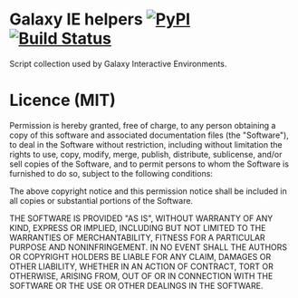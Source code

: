 # Galaxy IE helpers [![PyPI](https://img.shields.io/pypi/v/galaxy-ie-helpers.svg?style=flat-square)](https://pypi.python.org/pypi/galaxy-ie-helpers/) [![Build Status](https://travis-ci.org/bgruening/galaxy_ie_helpers.svg?branch=master)](https://travis-ci.org/bgruening/galaxy_ie_helpers)

Script collection used by Galaxy Interactive Environments.

# Licence (MIT)

Permission is hereby granted, free of charge, to any person obtaining a copy
of this software and associated documentation files (the "Software"), to deal
in the Software without restriction, including without limitation the rights
to use, copy, modify, merge, publish, distribute, sublicense, and/or sell
copies of the Software, and to permit persons to whom the Software is
furnished to do so, subject to the following conditions:

The above copyright notice and this permission notice shall be included in
all copies or substantial portions of the Software.

THE SOFTWARE IS PROVIDED "AS IS", WITHOUT WARRANTY OF ANY KIND, EXPRESS OR
IMPLIED, INCLUDING BUT NOT LIMITED TO THE WARRANTIES OF MERCHANTABILITY,
FITNESS FOR A PARTICULAR PURPOSE AND NONINFRINGEMENT. IN NO EVENT SHALL THE
AUTHORS OR COPYRIGHT HOLDERS BE LIABLE FOR ANY CLAIM, DAMAGES OR OTHER
LIABILITY, WHETHER IN AN ACTION OF CONTRACT, TORT OR OTHERWISE, ARISING FROM,
OUT OF OR IN CONNECTION WITH THE SOFTWARE OR THE USE OR OTHER DEALINGS IN
THE SOFTWARE.
